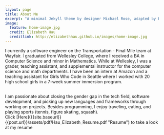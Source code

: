 ```yaml
---
layout: page
title: About Me
excerpt: "A minimal Jekyll theme by designer Michael Rose, adapted by Elizabeth Hau."
image:
  feature: home-image.jpg
  credit: Elizabeth Hau
  creditlink: http://elizabethhau.github.io/images/home-image.jpg
---
```

I currently a software engineer on the Transportation - Final Mile team at Wayfair. I graduated from Wellesley College, where I received a BA in Computer Science and minor in Mathematics. While at Wellesley, I was a grader, teaching assistant, and supplemental instructor for the computer science and math departments. I have been an intern at Amazon and a teaching assistant for Girls Who Code in Seattle where I worked with 20 high school girls in a 7-week summer immersion program.

<br>
I am passionate about closing the gender gap in the tech field, software development, and picking up new languages and frameworks through working on projects. Besides programming, I enjoy traveling, eating, and playing sports (tennis, figure skating, squash).

<br>
Click [Here]({{site.baseurl}}{{post.url}}/assets/pdf/Hau_Elizabeth_Resume.pdf "Resume") to take a look at my resume
